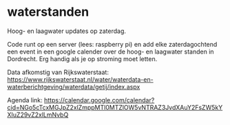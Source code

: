 # waterstanden
Hoog- en laagwater updates op zaterdag.

Code runt op een server (lees: raspberry pi) en add elke zaterdagochtend een event in een google calender
over de hoog- en laagwater standen in Dordrecht. Erg handig als je op stroming moet letten.

Data afkomstig van Rijkswaterstaat: https://www.rijkswaterstaat.nl/water/waterdata-en-waterberichtgeving/waterdata/getij/index.aspx


Agenda link: https://calendar.google.com/calendar?cid=NGo5cTcxMGJpZ2xlZmppMTl0MTZlOW5vNTRAZ3JvdXAuY2FsZW5kYXIuZ29vZ2xlLmNvbQ
